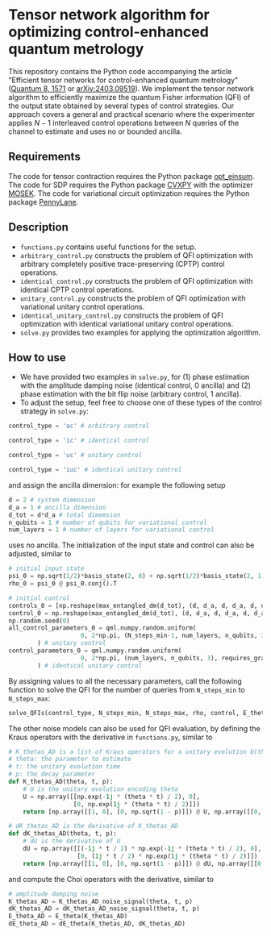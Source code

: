 # Tensor network algorithm for optimizing control-enhanced quantum metrology
This repository contains the Python code accompanying the article "Efficient tensor networks for control-enhanced quantum metrology"([Quantum 8, 1571](https://doi.org/10.22331/q-2024-12-18-1571) or [arXiv:2403.09519](https://arxiv.org/abs/2403.09519)). We implement the tensor network algorithm to efficiently maximize the quantum Fisher information (QFI) of the output state obtained by several types of control strategies. Our approach covers a general and practical scenario where the experimenter applies $N−1$ interleaved control operations between $N$ queries of the channel to estimate and uses no or bounded ancilla. 
## Requirements
The code for tensor contraction requires the Python package [opt_einsum](https://optimized-einsum.readthedocs.io/en/stable/). The code for SDP requires the Python package [CVXPY](https://www.cvxpy.org) with the optimizer [MOSEK](https://www.mosek.com). The code for variational circuit optimization requires the Python package [PennyLane](https://pennylane.ai/).
## Description
* `functions.py` contains useful functions for the setup.
* `arbitrary_control.py` constructs the problem of QFI optimization with arbitrary completely positive trace-preserving (CPTP) control operations.
* `identical_control.py` constructs the problem of QFI optimization with identical CPTP control operations.
* `unitary_control.py` constructs the problem of QFI optimization with variational unitary control operations.
* `identical_unitary_control.py` constructs the problem of QFI optimization with identical variational unitary control operations.
* `solve.py` provides two examples for applying the optimization algorithm.
## How to use
* We have provided two examples in `solve.py`, for (1) phase estimation with the amplitude damping noise (identical control, 0 ancilla) and (2) phase estimation with the bit flip noise (arbitrary control, 1 ancilla).
* To adjust the setup, feel free to choose one of these types of the control strategy in `solve.py`:
```python
control_type = 'ac' # arbitrary control
```
```python
control_type = 'ic' # identical control
```
```python
control_type = 'uc' # unitary control
```
```python
control_type = 'iuc' # identical unitary control
```
and assign the ancilla dimension: for example the following setup
```python
d = 2 # system dimension
d_a = 1 # ancilla dimension
d_tot = d*d_a # total dimemsion
n_qubits = 1 # number of qubits for variational control
num_layers = 1 # number of layers for variational control
```
uses no ancilla. The initialization of the input state and control can also be adjusted, similar to
```python
# initial input state
psi_0 = np.sqrt(1/2)*basis_state(2, 0) + np.sqrt(1/2)*basis_state(2, 1) 
rho_0 = psi_0 @ psi_0.conj().T

# initial control
controls_0 = [np.reshape(max_entangled_dm(d_tot), (d, d_a, d, d_a, d, d_a, d, d_a))] # arbitrary control
control_0 = np.reshape(max_entangled_dm(d_tot), (d, d_a, d, d_a, d, d_a, d, d_a)) # identical control
np.random.seed(0)
all_control_parameters_0 = qml.numpy.random.uniform(
                    0, 2*np.pi, (N_steps_min-1, num_layers, n_qubits, 3), requires_grad=True
        ) # unitary control
control_parameters_0 = qml.numpy.random.uniform(
                    0, 2*np.pi, (num_layers, n_qubits, 3), requires_grad=True
        ) # identical unitary control
```
By assigning values to all the necessary parameters, call the following function to solve the QFI for the number of queries from `N_steps_min` to `N_steps_max`:
```python
solve_QFIs(control_type, N_steps_min, N_steps_max, rho, control, E_theta_AD, dE_theta_AD, d, d_a, n_qubits, num_layers, iterations, eps_SLD, eps_QFI, decay_parameter0)
```
The other noise models can also be used for QFI evaluation, by defining the Kraus operators with the derivative in `functions.py`, similar to
```python
# K_thetas_AD is a list of Kraus operators for a unitary evolution U(theta,t) followed by amplitude damping noise
# theta: the parameter to estimate
# t: the unitary evolution time
# p: the decay parameter
def K_thetas_AD(theta, t, p):
    # U is the unitary evolution encoding theta
    U = np.array([[np.exp(-1j * (theta * t) / 2), 0],
                  [0, np.exp(1j * (theta * t) / 2)]])
    return [np.array([[1, 0], [0, np.sqrt(1 - p)]]) @ U, np.array([[0, np.sqrt(p)], [0, 0]]) @ U]

# dK_thetas_AD is the derivative of K_thetas_AD
def dK_thetas_AD(theta, t, p):
    # dU is the derivative of U
    dU = np.array([[(-1j * t / 2) * np.exp(-1j * (theta * t) / 2), 0],
                   [0, (1j * t / 2) * np.exp(1j * (theta * t) / 2)]])
    return [np.array([[1, 0], [0, np.sqrt(1 - p)]]) @ dU, np.array([[0, np.sqrt(p)], [0, 0]]) @ dU]
```
and compute the Choi operators with the derivative, similar to
```python
# amplitude damping noise
K_thetas_AD = K_thetas_AD_noise_signal(theta, t, p)
dK_thetas_AD = dK_thetas_AD_noise_signal(theta, t, p)
E_theta_AD = E_theta(K_thetas_AD)
dE_theta_AD = dE_theta(K_thetas_AD, dK_thetas_AD)
```
